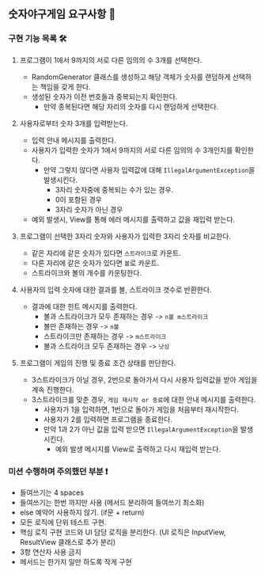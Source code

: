 ## 숫자야구게임 요구사항 📌

### 구현 기능 목록 🛠

1. 프로그램이 1에서 9까지의 서로 다른 임의의 수 3개를 선택한다.
    - RandomGenerator 클래스를 생성하고 해당 객체가 숫자를 랜덤하게 선택하는 책임을 갖게 한다.
    - 생성된 숫자가 이전 번호들과 중복되는지 확인한다.
      - 만약 종복된다면 해당 자리의 숫자를 다시 랜덤하게 선택한다.

2. 사용자로부터 숫자 3개를 입력받는다.
   - 입력 안내 메시지를 출력한다.
   - 사용자가 입력한 숫자가 1에서 9까지의 서로 다른 임의의 수 3개인지를 확인한다.
     - 만약 그렇지 않다면 사용자 입력값에 대해 `IllegalArgumentException`을 발생시킨다.
       - 3자리 숫자중에 중복되는 수가 있는 경우.
       - 0이 포함된 경우
       - 3자리 숫자가 아닌 경우
   - 예외 발생시, View를 통해 에러 메시지를 출력하고 값을 재입력 받는다.

3. 프로그램이 선택한 3자리 숫자와 사용자가 입력한 3자리 숫자를 비교한다.
    - 같은 자리에 같은 숫자가 있다면 `스트라이크`로 카운트.
    - 다른 자리에 같은 숫자가 있다면 `볼`로 카운트.
    - 스트라이크와 볼의 개수를 카운팅한다.

4. 사용자의 입력 숫자에 대한 결과를 볼, 스트라이크 갯수로 반환한다.
    - 결과에 대한 힌트 메시지를 출력한다.
      - 볼과 스트라이크가 모두 존재하는 경우 -> `n볼 m스트라이크`
      - 볼만 존재하는 경우 -> `n볼`
      - 스트라이크만 존재하는 경우 -> `m스트라이크`
      - 볼과 스트라이크 모두 존재하는 경우 -> `낫싱`

5. 프로그램이 게임의 진행 및 종료 조건 상태를 판단한다.
    - 3스트라이크가 아닐 경우, 2번으로 돌아가서 다시 사용자 입력값을 받아 게임을 계속 진행한다.
    - 3스트라이크를 맞춘 경우, `게임 재시작 or 종료`에 대한 안내 메시지를 출력한다.
        - 사용자가 1을 입력하면, 1번으로 돌아가 게임을 처음부터 재시작한다.
        - 사용자가 2를 입력하면 프로그램을 종료한다.
        - 만약 1과 2가 아닌 값을 입력 받으면 `IllegalArgumentException`을 발생시킨다.
            - 예외 발생 메시지를 View로 출력하고 다시 재입력 받는다.


### 미션 수행하며 주의했던 부분 ❗️
- 들여쓰기는 4 spaces
- 들여쓰기는 한번 까지만 사용 (메서드 분리하여 들여쓰기 최소화)
- else 예약어 사용하지 않기. (if문 + return)
- 모든 로직에 단위 테스트 구현.
- 핵심 로직 구현 코드와 UI 담당 로직을 분리한다. (UI 로직은 InputView, ResultView 클래스로 추가 분리)
- 3항 연산자 사용 금지
- 메서드는 한가지 일만 하도록 작게 구현
